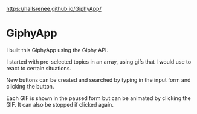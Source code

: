 https://hailsrenee.github.io/GiphyApp/

# GiphyApp

I built this GiphyApp using the Giphy API.

I started with pre-selected topics in an array, using gifs that I would use to react to certain situations.

New buttons can be created and searched by typing in the input form and clicking the button.

Each GIF is shown in the paused form but can be animated by clicking the GIF. It can also be stopped if clicked again. 
